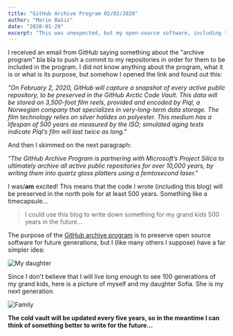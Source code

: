 ```yaml
---
title: "GitHub Archive Program 02/02/2020"
author: "Mario Bašić"
date: "2020-01-29"
excerpt: "This was unexpected, but my open-source software, including this blog, will live for at least 100 generation in the GitHub Arctic Code Vault."
---
```


I received an email from GitHub saying something about the "archive program" bla bla to push a commit to my repositories in order for them to be included in the program. I did not know anything about the program, what it is or what is its purpose, but somehow I opened the link and found out this:

_"On February 2, 2020, GitHub will capture a snapshot of every active public repository, to be preserved in the GitHub Arctic Code Vault. This data will be stored on 3,500-foot film reels, provided and encoded by Piql, a Norwegian company that specializes in very-long-term data storage. The film technology relies on silver halides on polyester. This medium has a lifespan of 500 years as measured by the ISO; simulated aging tests indicate Piql’s film will last twice as long."_

And then I skimmed on the next paragraph:

_"The GitHub Archive Program is partnering with Microsoft’s Project Silica to ultimately archive all active public repositories for over 10,000 years, by writing them into quartz glass platters using a femtosecond laser."_

I was/**am** excited! This means that the code I wrote (including this blog) will be preserved in the north pole for at least 500 years. Something like a timecapsule...

> I could use this blog to write down something for my grand kids 500 years in the future...

The purpose of the [GitHub archive program](https://archiveprogram.github.com/) is to preserve open source software for future generations, but I (like many others I suppose) have a far simpler idea:

![My daughter](./images/father-daughter.jpg)

Since I don't believe that I will live long enough to see 100 generations of my grand kids, here is a picture of myself and my daughter Sofia. She is my next generation.

![Family](./images/family.jpg)

**The cold vault will be updated every five years, so in the meantime I can think of something better to write for the future...**